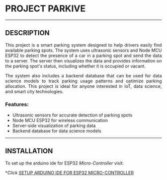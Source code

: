 # PROJECT PARKIVE

---
## DESCRIPTION

<div style="text-align: justify">
This project is a smart parking system designed to help drivers
easily find available parking spots. The system uses ultrasonic
sensors and Node MCU ESP32 to detect the presence of a car in a 
parking spot and send the data to a server. The server then 
visualizes the data and provides information on the parking 
spot's status, including whether it is occupied or vacant.

The system also includes a backend database that can be used for 
data science models to track parking usage patterns and optimize 
parking allocation. This project is ideal for anyone interested 
in IoT, data science, and smart city technologies.
</div>

### Features:

- Ultrasonic sensors for accurate detection of parking spots
- Node MCU ESP32 for wireless communication
- Server-side visualization of parking data
- Backend database for data science models

---

## INSTALLATION

To set up the arduino ide for ESP32 *Micro-Controller* visit:

**Click* [SETUP ARDUINO IDE FOR ESP32 MICRO-CONTROLLER](esp32_ide_setup)
